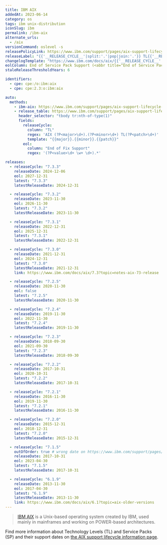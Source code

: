 ```yaml
---
title: IBM AIX
addedAt: 2023-06-14
category: os
tags: ibm unix-distribution
iconSlug: ibm
permalink: /ibm-aix
alternate_urls:
  - /aix
versionCommand: oslevel -s
releasePolicyLink: https://www.ibm.com/support/pages/aix-support-lifecycle-information
releaseLabel: "{{'__RELEASE_CYCLE__'|split:'.'|pop|join:'.'}} TL{{'__RELEASE_CYCLE__'|split:'.'|last}}"
changelogTemplate: "https://www.ibm.com/docs/aix/{{'__RELEASE_CYCLE__'|split:'.'|pop|join:'.'}}?topic=notes-aix-{{'__RELEASE_CYCLE__'|replace:'.',''}}-release"
eolColumn: End of Service Pack Support (<abbr title="End of Service Pack Support">EoSPS</abbr>)
staleReleaseThresholdYears: 6

identifiers:
  - cpe: cpe:/o:ibm:aix
  - cpe: cpe:2.3:o:ibm:aix

auto:
  methods:
    - ibm-aix: https://www.ibm.com/support/pages/aix-support-lifecycle-information
    - release_table: https://www.ibm.com/support/pages/aix-support-lifecycle-information
      header_selector: "tbody tr:nth-of-type(1)"
      fields:
        releaseCycle:
          column: "TL"
          regex: 'AIX (?P<major>\d+).(?P<minor>\d+) TL(?P<patch>\d+)'
          template: "{{major}}.{{minor}}.{{patch}}"
        eol:
          column: "End of Fix Support"
          regex: '(?P<value>\d+ \w+ \d+).*'

releases:
  - releaseCycle: "7.3.3"
    releaseDate: 2024-12-06
    eol: 2027-12-31
    latest: "7.3.3"
    latestReleaseDate: 2024-12-31

  - releaseCycle: "7.3.2"
    releaseDate: 2023-11-30
    eol: 2026-11-30
    latest: "7.3.2"
    latestReleaseDate: 2023-11-30

  - releaseCycle: "7.3.1"
    releaseDate: 2022-12-31
    eol: 2025-12-31
    latest: "7.3.1"
    latestReleaseDate: 2022-12-31

  - releaseCycle: "7.3.0"
    releaseDate: 2021-12-31
    eol: 2024-12-31
    latest: "7.3.0"
    latestReleaseDate: 2021-12-31
    link: https://www.ibm.com/docs/aix/7.3?topic=notes-aix-73-release

  - releaseCycle: "7.2.5"
    releaseDate: 2020-11-30
    eol: false
    latest: "7.2.5"
    latestReleaseDate: 2020-11-30

  - releaseCycle: "7.2.4"
    releaseDate: 2019-11-30
    eol: 2022-11-30
    latest: "7.2.4"
    latestReleaseDate: 2019-11-30

  - releaseCycle: "7.2.3"
    releaseDate: 2018-09-30
    eol: 2021-09-30
    latest: "7.2.3"
    latestReleaseDate: 2018-09-30

  - releaseCycle: "7.2.2"
    releaseDate: 2017-10-31
    eol: 2020-10-31
    latest: "7.2.2"
    latestReleaseDate: 2017-10-31

  - releaseCycle: "7.2.1"
    releaseDate: 2016-11-30
    eol: 2019-11-30
    latest: "7.2.1"
    latestReleaseDate: 2016-11-30

  - releaseCycle: "7.2.0"
    releaseDate: 2015-12-31
    eol: 2018-12-31
    latest: "7.2.0"
    latestReleaseDate: 2015-12-31

  - releaseCycle: "7.1.5"
    outOfOrder: true # wrong date on https://www.ibm.com/support/pages/aix-support-lifecycle-information
    releaseDate: 2017-10-31
    eol: 2023-04-30
    latest: "7.1.5"
    latestReleaseDate: 2017-10-31

  - releaseCycle: "6.1.9"
    releaseDate: 2013-11-30
    eol: 2017-04-30
    latest: "6.1.9"
    latestReleaseDate: 2013-11-30
    link: https://www.ibm.com/docs/aix/6.1?topic=aix-older-versions
---
```


> [IBM AIX](https://www.ibm.com/products/aix) is a Unix-based operating system created by IBM, used
> mainly in mainframes and working on POWER-based architectures.

Find more information about Technology Levels (TL) and Service Packs (SP) and their support dates
on [the AIX support lifecycle information page](https://www.ibm.com/support/pages/aix-support-lifecycle-information).

